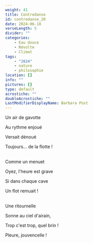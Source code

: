 ```yaml
---
weight: 41
title: Contredanse
id: contredanse_20
date: 2024-06-18
verseLength: 5
divider: ""
categories:
    - Eau douce
    - Révolte
    - Climat
tags:
    - "2024"
    - nature
    - philosophie
location: []
info: ""
pictures: []
type: default
acrostiche: ""
doubleAcrostiche: ""
LastModifierDisplayName: Barbara Post
---
```

Un air de gavotte

Au rythme enjoué

Versait dénoué

Toujours... de la flotte !

 \
Comme un menuet

Oyez, l'heure est grave

Si dans chaque cave

Un flot remuait !

 \
Une ritournelle

Sonne au ciel d'airain,

Trop c'est trop, quel brin !

Pleure, jouvencelle !
